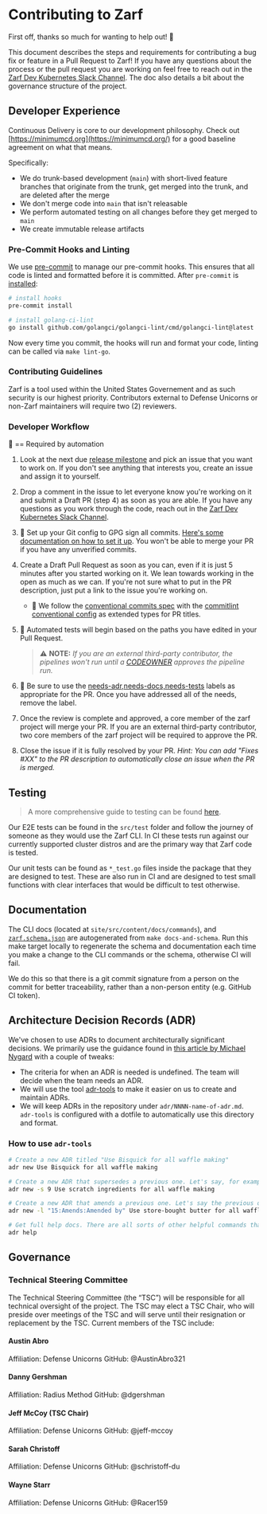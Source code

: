 # Contributing to Zarf

First off, thanks so much for wanting to help out! :tada:

This document describes the steps and requirements for contributing a bug fix or feature in a Pull Request to Zarf!  If you have any questions about the process or the pull request you are working on feel free to reach out in the [Zarf Dev Kubernetes Slack Channel](https://kubernetes.slack.com/archives/C03BP9Z3CMA). The doc also details a bit about the governance structure of the project.

## Developer Experience

Continuous Delivery is core to our development philosophy. Check out [https://minimumcd.org](https://minimumcd.org/) for a good baseline agreement on what that means.

Specifically:

- We do trunk-based development (`main`) with short-lived feature branches that originate from the trunk, get merged into the trunk, and are deleted after the merge
- We don't merge code into `main` that isn't releasable
- We perform automated testing on all changes before they get merged to `main`
- We create immutable release artifacts

### Pre-Commit Hooks and Linting

We use [pre-commit](https://pre-commit.com/) to manage our pre-commit hooks. This ensures that all code is linted and formatted before it is committed. After `pre-commit` is [installed](https://pre-commit.com/#installation):

```bash
# install hooks
pre-commit install

# install golang-ci-lint
go install github.com/golangci/golangci-lint/cmd/golangci-lint@latest
```

Now every time you commit, the hooks will run and format your code, linting can be called via `make lint-go`.

### Contributing Guidelines 

Zarf is a tool used within the United States Governement and as such security is our highest priority. Contributors external to Defense Unicorns or non-Zarf maintainers will require two (2) reviewers.

### Developer Workflow

:key: == Required by automation

1. Look at the next due [release milestone](https://github.com/zarf-dev/zarf/milestones) and pick an issue that you want to work on. If you don't see anything that interests you, create an issue and assign it to yourself.
1. Drop a comment in the issue to let everyone know you're working on it and submit a Draft PR (step 4) as soon as you are able. If you have any questions as you work through the code, reach out in the [Zarf Dev Kubernetes Slack Channel](https://kubernetes.slack.com/archives/C03BP9Z3CMA).
1. :key: Set up your Git config to GPG sign all commits. [Here's some documentation on how to set it up](https://docs.github.com/en/authentication/managing-commit-signature-verification/signing-commits). You won't be able to merge your PR if you have any unverified commits.
1. Create a Draft Pull Request as soon as you can, even if it is just 5 minutes after you started working on it. We lean towards working in the open as much as we can. If you're not sure what to put in the PR description, just put a link to the issue you're working on.

   - :key: We follow the [conventional commits spec](https://www.conventionalcommits.org/en/v1.0.0/) with the [commitlint conventional config](https://github.com/conventional-changelog/commitlint/tree/master/%40commitlint/config-conventional) as extended types for PR titles.

1. :key: Automated tests will begin based on the paths you have edited in your Pull Request.
   > ⚠️ **NOTE:** _If you are an external third-party contributor, the pipelines won't run until a [CODEOWNER](https://github.com/zarf-dev/zarf/blob/main/CODEOWNERS) approves the pipeline run._
1. :key: Be sure to use the [needs-adr,needs-docs,needs-tests](https://github.com/zarf-dev/zarf/labels?q=needs) labels as appropriate for the PR. Once you have addressed all of the needs, remove the label.
1. Once the review is complete and approved, a core member of the zarf project will merge your PR. If you are an external third-party contributor, two core members of the zarf project will be required to approve the PR.
1. Close the issue if it is fully resolved by your PR. _Hint: You can add "Fixes #XX" to the PR description to automatically close an issue when the PR is merged._

## Testing

> A more comprehensive guide to testing can be found [here](https://docs.zarf.dev/contribute/testing).

Our E2E tests can be found in the `src/test` folder and follow the journey of someone as they would use the Zarf CLI. In CI these tests run against our currently supported cluster distros and are the primary way that Zarf code is tested.

Our unit tests can be found as `*_test.go` files inside the package that they are designed to test. These are also run in CI and are designed to test small functions with clear interfaces that would be difficult to test otherwise.

## Documentation

The CLI docs (located at `site/src/content/docs/commands`), and [`zarf.schema.json`](https://github.com/zarf-dev/zarf/blob/main/zarf.schema.json) are autogenerated from `make docs-and-schema`. Run this make target locally to regenerate the schema and documentation each time you make a change to the CLI commands or the schema, otherwise CI will fail.

We do this so that there is a git commit signature from a person on the commit for better traceability, rather than a non-person entity (e.g. GitHub CI token).

## Architecture Decision Records (ADR)

We've chosen to use ADRs to document architecturally significant decisions. We primarily use the guidance found in [this article by Michael Nygard](http://thinkrelevance.com/blog/2011/11/15/documenting-architecture-decisions) with a couple of tweaks:

- The criteria for when an ADR is needed is undefined. The team will decide when the team needs an ADR.
- We will use the tool [adr-tools](https://github.com/npryce/adr-tools) to make it easier on us to create and maintain ADRs.
- We will keep ADRs in the repository under `adr/NNNN-name-of-adr.md`. `adr-tools` is configured with a dotfile to automatically use this directory and format.

### How to use `adr-tools`

```bash
# Create a new ADR titled "Use Bisquick for all waffle making"
adr new Use Bisquick for all waffle making

# Create a new ADR that supersedes a previous one. Let's say, for example, that the previous ADR about Bisquick was ADR number 9.
adr new -s 9 Use scratch ingredients for all waffle making

# Create a new ADR that amends a previous one. Let's say the previous one was ADR number 15
adr new -l "15:Amends:Amended by" Use store-bought butter for all waffle making

# Get full help docs. There are all sorts of other helpful commands that help manage the decision log.
adr help
```

## Governance

### Technical Steering Committee
The Technical Steering Committee (the “TSC”) will be responsible for all technical oversight of the project. The TSC may elect a TSC Chair, who will preside over meetings of the TSC and will serve until their resignation or replacement by the TSC. Current members of the TSC include:

#### Austin Abro
Affiliation: Defense Unicorns
GitHub: @AustinAbro321

#### Danny Gershman
Affiliation: Radius Method
GitHub: @dgershman

#### Jeff McCoy (TSC Chair)
Affiliation: Defense Unicorns
GitHub: @jeff-mccoy

#### Sarah Christoff
Affiliation: Defense Unicorns
GitHub: @schristoff-du

#### Wayne Starr
Affiliation: Defense Unicorns
GitHub: @Racer159

